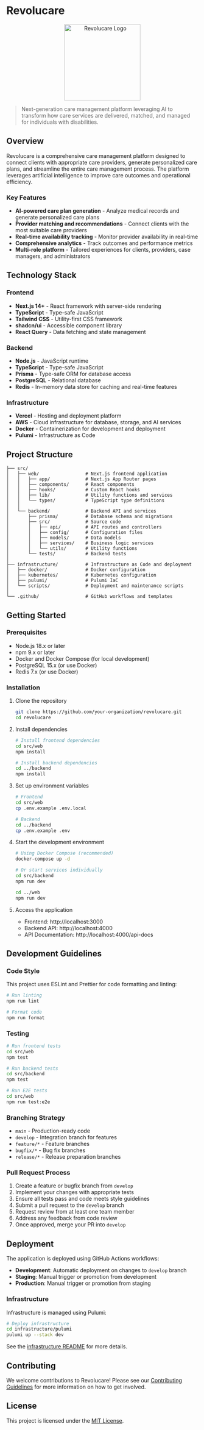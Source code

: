 # Revolucare

<p align="center">
  <img src="src/web/public/images/logo.svg" alt="Revolucare Logo" width="200">
</p>

> Next-generation care management platform leveraging AI to transform how care services are delivered, matched, and managed for individuals with disabilities.

## Overview

Revolucare is a comprehensive care management platform designed to connect clients with appropriate care providers, generate personalized care plans, and streamline the entire care management process. The platform leverages artificial intelligence to improve care outcomes and operational efficiency.

### Key Features

- **AI-powered care plan generation** - Analyze medical records and generate personalized care plans
- **Provider matching and recommendations** - Connect clients with the most suitable care providers
- **Real-time availability tracking** - Monitor provider availability in real-time
- **Comprehensive analytics** - Track outcomes and performance metrics
- **Multi-role platform** - Tailored experiences for clients, providers, case managers, and administrators

## Technology Stack

### Frontend
- **Next.js 14+** - React framework with server-side rendering
- **TypeScript** - Type-safe JavaScript
- **Tailwind CSS** - Utility-first CSS framework
- **shadcn/ui** - Accessible component library
- **React Query** - Data fetching and state management

### Backend
- **Node.js** - JavaScript runtime
- **TypeScript** - Type-safe JavaScript
- **Prisma** - Type-safe ORM for database access
- **PostgreSQL** - Relational database
- **Redis** - In-memory data store for caching and real-time features

### Infrastructure
- **Vercel** - Hosting and deployment platform
- **AWS** - Cloud infrastructure for database, storage, and AI services
- **Docker** - Containerization for development and deployment
- **Pulumi** - Infrastructure as Code

## Project Structure

```
├── src/
│   ├── web/                 # Next.js frontend application
│   │   ├── app/             # Next.js App Router pages
│   │   ├── components/      # React components
│   │   ├── hooks/           # Custom React hooks
│   │   ├── lib/             # Utility functions and services
│   │   └── types/           # TypeScript type definitions
│   │
│   └── backend/             # Backend API and services
│       ├── prisma/          # Database schema and migrations
│       ├── src/             # Source code
│       │   ├── api/         # API routes and controllers
│       │   ├── config/      # Configuration files
│       │   ├── models/      # Data models
│       │   ├── services/    # Business logic services
│       │   └── utils/       # Utility functions
│       └── tests/           # Backend tests
│
├── infrastructure/          # Infrastructure as Code and deployment
│   ├── docker/              # Docker configuration
│   ├── kubernetes/          # Kubernetes configuration
│   ├── pulumi/              # Pulumi IaC
│   └── scripts/             # Deployment and maintenance scripts
│
└── .github/                 # GitHub workflows and templates
```

## Getting Started

### Prerequisites

- Node.js 18.x or later
- npm 9.x or later
- Docker and Docker Compose (for local development)
- PostgreSQL 15.x (or use Docker)
- Redis 7.x (or use Docker)

### Installation

1. Clone the repository
   ```bash
   git clone https://github.com/your-organization/revolucare.git
   cd revolucare
   ```

2. Install dependencies
   ```bash
   # Install frontend dependencies
   cd src/web
   npm install

   # Install backend dependencies
   cd ../backend
   npm install
   ```

3. Set up environment variables
   ```bash
   # Frontend
   cd src/web
   cp .env.example .env.local

   # Backend
   cd ../backend
   cp .env.example .env
   ```

4. Start the development environment
   ```bash
   # Using Docker Compose (recommended)
   docker-compose up -d

   # Or start services individually
   cd src/backend
   npm run dev

   cd ../web
   npm run dev
   ```

5. Access the application
   - Frontend: http://localhost:3000
   - Backend API: http://localhost:4000
   - API Documentation: http://localhost:4000/api-docs

## Development Guidelines

### Code Style

This project uses ESLint and Prettier for code formatting and linting:

```bash
# Run linting
npm run lint

# Format code
npm run format
```

### Testing

```bash
# Run frontend tests
cd src/web
npm test

# Run backend tests
cd src/backend
npm test

# Run E2E tests
cd src/web
npm run test:e2e
```

### Branching Strategy

- `main` - Production-ready code
- `develop` - Integration branch for features
- `feature/*` - Feature branches
- `bugfix/*` - Bug fix branches
- `release/*` - Release preparation branches

### Pull Request Process

1. Create a feature or bugfix branch from `develop`
2. Implement your changes with appropriate tests
3. Ensure all tests pass and code meets style guidelines
4. Submit a pull request to the `develop` branch
5. Request review from at least one team member
6. Address any feedback from code review
7. Once approved, merge your PR into `develop`

## Deployment

The application is deployed using GitHub Actions workflows:

- **Development**: Automatic deployment on changes to `develop` branch
- **Staging**: Manual trigger or promotion from development
- **Production**: Manual trigger or promotion from staging

### Infrastructure

Infrastructure is managed using Pulumi:

```bash
# Deploy infrastructure
cd infrastructure/pulumi
pulumi up --stack dev
```

See the [infrastructure README](infrastructure/README.md) for more details.

## Contributing

We welcome contributions to Revolucare! Please see our [Contributing Guidelines](.github/CONTRIBUTING.md) for more information on how to get involved.

## License

This project is licensed under the [MIT License](LICENSE).